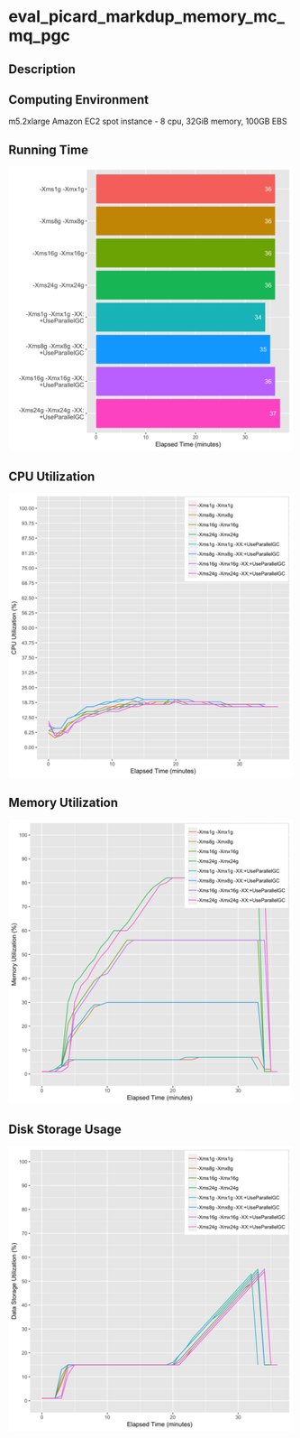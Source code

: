 # eval_picard_markdup_memory_mc_mq_pgc

## Description


## Computing Environment
m5.2xlarge Amazon EC2 spot instance - 8 cpu, 32GiB memory, 100GB EBS

## Running Time
![Running Time](output/running_time.png)

## CPU Utilization
![CPU Utilization](output/cpu_utilization.png)

## Memory Utilization
![Memory Utilization](output/memory_utilization.png)

## Disk Storage Usage
![Disk Storage Usage](output/disk_storage_usage.png)
